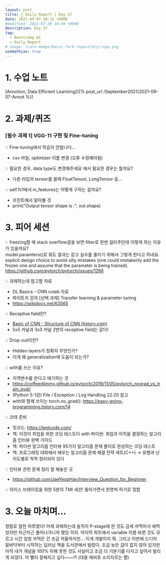 ```yaml
---
layout: post
title: 📔 Daily Report | Day 27
date: 2021-09-07 10:15 +0900
#modified: 2021-07-30 18:49 +0900
description: Day 27
tag:
  - Boostcamp AI
  - Daily Report
# image: /cara-memperbarui-fork-repository/repo.png
usemathjax: true
---
```


# 1. 수업 노트

[Annotion, Data Efficient Learining]({% post_url /September2021/2021-09-07-Annot %})

# 2. 과제/퀴즈

### [필수 과제 1] VGG-11 구현 및 Fine-tuning

💡 Fine-tuning에서 학습이 안됩니다...
- csv 파일, optimizer 이름 변경 (오류 수정해야됨)

💡 필요한 경우, data type도 변경해주세요 에서 필요한 경우는 뭘까요?
- 다른 타입의 tensor를 쓸때 FloatTensor, LongTensor 등...

💡 self.fc1에서 in_features는 어떻게 구하는 걸까요?
- 프린트해서 알아볼 것
- print("Output tensor shape is :", out.shape)

# 3. 피어 세션

💡 freezing할 때 stack overflow글을 보면 filter로 한번 걸러주던데 이렇게 하는 이유가 있을까요?\
model.paramters()로 줘도 결과는 같고 실수를 줄이기 위해서 그렇게 한다고 하네요.
explicit design choice to avoid silly mistakes (one could mistakenly add the frozen one and assume that the parameter is being trained).\
<a href="https://github.com/pytorch/pytorch/issues/1266" target="_blank">https://github.com/pytorch/pytorch/issues/1266</a>

💡 과제하는데 참고할 자료
- DL Basics - CNN colab 자료
- 파이토치 강의 [선택 과제] Transfer learning & parameter tuning
- <a href="https://wikidocs.net/63565" target="_blank">https://wikidocs.net/63565</a>

💡 Receptive field란?
- <a href="https://itrepo.tistory.com/32" target="_blank">Basic of CNN - Structure of CNN (tistory.com)</a>
- 5x5 커널과 3x3 커널 2번의 receptive field는 같다!

💡 Drop-out이란?
- Hidden layers가 정확히 무엇인가?
- 이게 왜 generalization에 도움이 되는가?

💡 with를 쓰는 이유?
- 지역변수를 쓴다고 얘기하는 것
- <a href="https://coffeedjimmy.github.io/pytorch/2019/11/05/pytorch_nograd_vs_train_eval/" target="_blank">https://coffeedjimmy.github.io/pytorch/2019/11/05/pytorch_nograd_vs_train_eval/</a>
- (Python 5-1강) File / Exception / Log Handling 22:20 참고
- with와 함께 쓰이는 torch.no_grad(): <a href="https://easy-going-programming.tistory.com/14" target="_blank">https://easy-going-programming.tistory.com/14</a>

💡 코테 준비
- 릿코드: <a href="https://leetcode.com/" target="_blank">https://leetcode.com/</a>
- 책: 이것이 취업을 위한 코딩 테스트다 with 파이썬: 취업과 이직을 결정하는 알고리즘 인터뷰 완벽 가이드
- 책: 파이썬 알고리즘 인터뷰 95가지 알고리즘 문제 풀이로 완성하는 코딩 테스트
- 책: 프로그래밍 대회에서 배우는 알고리즘 문제 해결 전략 세트(C++) → 유형과 난이도별로 착착 정리되어 있다

💡 인터뷰 관련 문제 정리 잘 해놓은 곳
- <a href="https://github.com/JaeYeopHan/Interview_Question_for_Beginner" target="_blank">https://github.com/JaeYeopHan/Interview_Question_for_Beginner</a>

💡 아이스 브레이킹을 위한 5분의 TMI 세션! 돌아가면서 한명씩 하기로 정함

# 3. 오늘 마치며...

정말로 알찬 하루였다! 어제 과제하는데 솔직히 P-stage에 한 것도 금세 까먹어서 애먹었지만 차근차근 풀어나가니까 됐당 히히. 마지막 파트에서 variable 이름 바뀐 것도 모르고 시간 엄청 까먹은 건 조금 억울하지만... 이게 개발이지 뭐. 그리고 이번에 드디어 밑바닥부터 시작하는 딥러닝 책을 도서관에서 빌렸다. 조금 늦은 감이 없지 않아 있지만 아직 내가 개념을 100% 이해 못한 것도 사실이고 조금 더 기본기를 다지고 싶어서 빌리게 되었다. 아 빨리 잘해지고 싶다~~~!!! (대충 에비츄 소리지르는 짤)